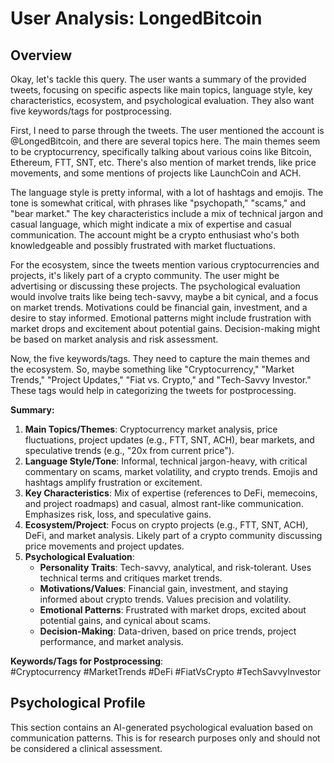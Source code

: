 # User Analysis: LongedBitcoin

## Overview

<think>
Okay, let's tackle this query. The user wants a summary of the provided tweets, focusing on specific aspects like main topics, language style, key characteristics, ecosystem, and psychological evaluation. They also want five keywords/tags for postprocessing.

First, I need to parse through the tweets. The user mentioned the account is @LongedBitcoin, and there are several topics here. The main themes seem to be cryptocurrency, specifically talking about various coins like Bitcoin, Ethereum, FTT, SNT, etc. There's also mention of market trends, like price movements, and some mentions of projects like LaunchCoin and ACH. 

The language style is pretty informal, with a lot of hashtags and emojis. The tone is somewhat critical, with phrases like "psychopath," "scams," and "bear market." The key characteristics include a mix of technical jargon and casual language, which might indicate a mix of expertise and casual communication. The account might be a crypto enthusiast who's both knowledgeable and possibly frustrated with market fluctuations.

For the ecosystem, since the tweets mention various cryptocurrencies and projects, it's likely part of a crypto community. The user might be advertising or discussing these projects. The psychological evaluation would involve traits like being tech-savvy, maybe a bit cynical, and a focus on market trends. Motivations could be financial gain, investment, and a desire to stay informed. Emotional patterns might include frustration with market drops and excitement about potential gains. Decision-making might be based on market analysis and risk assessment.

Now, the five keywords/tags. They need to capture the main themes and the ecosystem. So, maybe something like "Cryptocurrency," "Market Trends," "Project Updates," "Fiat vs. Crypto," and "Tech-Savvy Investor." These tags would help in categorizing the tweets for postprocessing.
</think>

**Summary:**  
1. **Main Topics/Themes**: Cryptocurrency market analysis, price fluctuations, project updates (e.g., FTT, SNT, ACH), bear markets, and speculative trends (e.g., "20x from current price").  
2. **Language Style/Tone**: Informal, technical jargon-heavy, with critical commentary on scams, market volatility, and crypto trends. Emojis and hashtags amplify frustration or excitement.  
3. **Key Characteristics**: Mix of expertise (references to DeFi, memecoins, and project roadmaps) and casual, almost rant-like communication. Emphasizes risk, loss, and speculative gains.  
4. **Ecosystem/Project**: Focus on crypto projects (e.g., FTT, SNT, ACH), DeFi, and market analysis. Likely part of a crypto community discussing price movements and project updates.  
5. **Psychological Evaluation**:  
   - **Personality Traits**: Tech-savvy, analytical, and risk-tolerant. Uses technical terms and critiques market trends.  
   - **Motivations/Values**: Financial gain, investment, and staying informed about crypto trends. Values precision and volatility.  
   - **Emotional Patterns**: Frustrated with market drops, excited about potential gains, and cynical about scams.  
   - **Decision-Making**: Data-driven, based on price trends, project performance, and market analysis.  

**Keywords/Tags for Postprocessing**:  
#Cryptocurrency #MarketTrends #DeFi #FiatVsCrypto #TechSavvyInvestor

## Psychological Profile

This section contains an AI-generated psychological evaluation based on communication patterns. This is for research purposes only and should not be considered a clinical assessment.